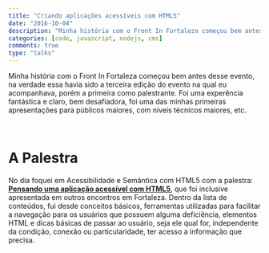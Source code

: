 ```yaml
---
title: "Criando aplicações acessíveis com HTML5"
date: "2016-10-04"
description: "Minha história com o Front In Fortaleza começou bem antes desse evento, na verdade essa havia sido a terceira edição do evento na qual eu acompanhava, porém a primeira como palestrante. Foi uma experência fantástica e claro, bem desafiadora, foi uma das minhas primeiras apresentações para públicos maiores, com níveis técnicos maiores, etc."
categories: [code, javascript, nodejs, cms]
comments: true
type: "talks"
---
```


Minha história com o Front In Fortaleza começou bem antes desse evento, na verdade essa havia sido a terceira edição do evento na qual eu acompanhava, porém a primeira como palestrante. Foi uma experência fantástica e claro, bem desafiadora, foi uma das minhas primeiras apresentações para públicos maiores, com níveis técnicos maiores, etc.

<br />

# A Palestra

No dia foquei em Acessibilidade e Semântica com HTML5 com a palestra: [**Pensando uma aplicação acessível com HTML5**](https://felipesousa.github.io/talks/fif2016/#/), que foi inclusive apresentada em outros encontros em Fortaleza. Dentro da lista de conteúdos, fui desde conceitos básicos, ferramentas utilizadas para facilitar a navegação para os usuários que possuem alguma deficiência, elementos HTML e dicas básicas de passar ao usuário, seja ele qual for, independente da condição, conexão ou particularidade, ter acesso a informação que precisa.

<br />
